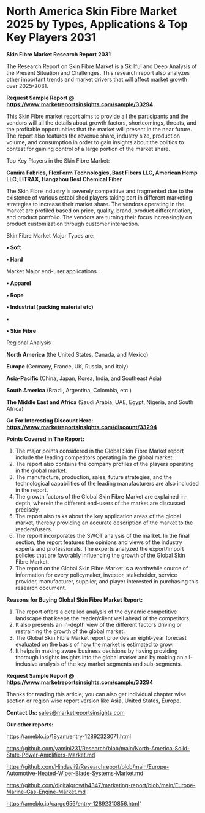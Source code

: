 # North America Skin Fibre Market 2025 by Types, Applications & Top Key Players 2031

<strong>Skin Fibre Market Research Report 2031</strong>

The Research Report on Skin Fibre Market is a Skillful and Deep Analysis of the Present Situation and Challenges. This research report also analyzes other important trends and market drivers that will affect market growth over 2025-2031.

<strong>Request Sample Report @ <a href=https://www.marketreportsinsights.com/sample/33294>https://www.marketreportsinsights.com/sample/33294</a></strong>

This Skin Fibre market report aims to provide all the participants and the vendors will all the details about growth factors, shortcomings, threats, and the profitable opportunities that the market will present in the near future. The report also features the revenue share, industry size, production volume, and consumption in order to gain insights about the politics to contest for gaining control of a large portion of the market share.

Top Key Players in the Skin Fibre Market:

<strong>Camira Fabrics, FlexForm Technologies, Bast Fibers LLC, American Hemp LLC, LITRAX, Hangzhou Best Chemical Fiber</strong>

The Skin Fibre Industry is severely competitive and fragmented due to the existence of various established players taking part in different marketing strategies to increase their market share. The vendors operating in the market are profiled based on price, quality, brand, product differentiation, and product portfolio. The vendors are turning their focus increasingly on product customization through customer interaction.

Skin Fibre Market Major Types are:

<strong>•  Soft

•  Hard</strong>

Market Major end-user applications :

<strong>•  Apparel

•  Rope

•  Industrial (packing material etc)

•  

•  Skin Fibre</strong>

Regional Analysis

</u><strong><b>North America</b></strong> (the United States, Canada, and Mexico)

<strong><b>Europe </b></strong>(Germany, France, UK, Russia, and Italy)

<strong><b>Asia-Pacific</b></strong> (China, Japan, Korea, India, and Southeast Asia)

<strong><b>South America</b></strong> (Brazil, Argentina, Colombia, etc.)

<strong><b>The Middle East and Africa</b></strong> (Saudi Arabia, UAE, Egypt, Nigeria, and South Africa)

<strong>Go For Interesting Discount Here: <a href=https://www.marketreportsinsights.com/discount/33294>https://www.marketreportsinsights.com/discount/33294</a></strong>

<strong>Points Covered in The Report:</strong>
<ol>
  <li>The major points considered in the Global Skin Fibre Market report include the leading competitors operating in the global market.</li>
  <li>The report also contains the company profiles of the players operating in the global market.</li>
  <li>The manufacture, production, sales, future strategies, and the technological capabilities of the leading manufacturers are also included in the report.</li>
  <li>The growth factors of the Global Skin Fibre Market are explained in-depth, wherein the different end-users of the market are discussed precisely.</li>
  <li>The report also talks about the key application areas of the global market, thereby providing an accurate description of the market to the readers/users.</li>
  <li>The report incorporates the SWOT analysis of the market. In the final section, the report features the opinions and views of the industry experts and professionals. The experts analyzed the export/import policies that are favorably influencing the growth of the Global Skin Fibre Market.</li>
  <li>The report on the Global Skin Fibre Market is a worthwhile source of information for every policymaker, investor, stakeholder, service provider, manufacturer, supplier, and player interested in purchasing this research document.</li>
</ol>
<strong>Reasons for Buying Global Skin Fibre Market Report:</strong>

<ol>
  <li>The report offers a detailed analysis of the dynamic competitive landscape that keeps the reader/client well ahead of the competitors.</li>
  <li>It also presents an in-depth view of the different factors driving or restraining the growth of the global market.</li>
  <li>The Global Skin Fibre Market report provides an eight-year forecast evaluated on the basis of how the market is estimated to grow.</li>
  <li>It helps in making aware business decisions by having providing thorough insights insights into the global market and by making an all-inclusive analysis of the key market segments and sub-segments.</li>
</ol>
<strong>Request Sample Report @ <a href=https://www.marketreportsinsights.com/sample/33294>https://www.marketreportsinsights.com/sample/33294</a></strong>


Thanks for reading this article; you can also get individual chapter wise section or region wise report version like Asia, United States, Europe.

<strong>Contact Us:</strong>
sales@marketreportsinsights.com

<strong>Our other reports:</strong>

<a href=https://ameblo.jp/18yam/entry-12892323071.html>https://ameblo.jp/18yam/entry-12892323071.html</a>

<a href=https://github.com/yamini231/Research/blob/main/North-America-Solid-State-Power-Amplifiers-Market.md>https://github.com/yamini231/Research/blob/main/North-America-Solid-State-Power-Amplifiers-Market.md</a>

<a href=https://github.com/Hindavii9/Researchreport/blob/main/Europe-Automotive-Heated-Wiper-Blade-Systems-Market.md>https://github.com/Hindavii9/Researchreport/blob/main/Europe-Automotive-Heated-Wiper-Blade-Systems-Market.md</a>

<a href=https://github.com/digitalgrowth4347/marketing-report/blob/main/Europe-Marine-Gas-Engine-Market.md>https://github.com/digitalgrowth4347/marketing-report/blob/main/Europe-Marine-Gas-Engine-Market.md</a>

<a href=https://ameblo.jp/cargo656/entry-12892310856.html>https://ameblo.jp/cargo656/entry-12892310856.html</a>"
